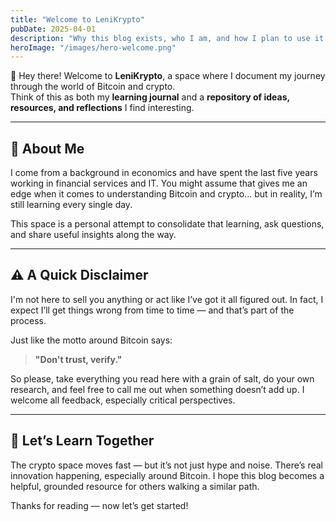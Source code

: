 ```yaml
---
title: "Welcome to LeniKrypto"
pubDate: 2025-04-01
description: "Why this blog exists, who I am, and how I plan to use it."
heroImage: "/images/hero-welcome.png"
---
```


👋 Hey there! Welcome to **LeniKrypto**, a space where I document my journey through the world of Bitcoin and crypto.  
Think of this as both my **learning journal** and a **repository of ideas, resources, and reflections** I find interesting.

---

## 🧠 About Me

I come from a background in economics and have spent the last five years working in financial services and IT. You might assume that gives me an edge when it comes to understanding Bitcoin and crypto... but in reality, I’m still learning every single day.

This space is a personal attempt to consolidate that learning, ask questions, and share useful insights along the way.

---

## ⚠️ A Quick Disclaimer

I'm not here to sell you anything or act like I’ve got it all figured out. In fact, I expect I’ll get things wrong from time to time — and that’s part of the process.

Just like the motto around Bitcoin says:  
> **"Don't trust, verify."**

So please, take everything you read here with a grain of salt, do your own research, and feel free to call me out when something doesn’t add up. I welcome all feedback, especially critical perspectives.

---

## 💬 Let’s Learn Together

The crypto space moves fast — but it’s not just hype and noise. There’s real innovation happening, especially around Bitcoin. I hope this blog becomes a helpful, grounded resource for others walking a similar path.

Thanks for reading — now let’s get started!

